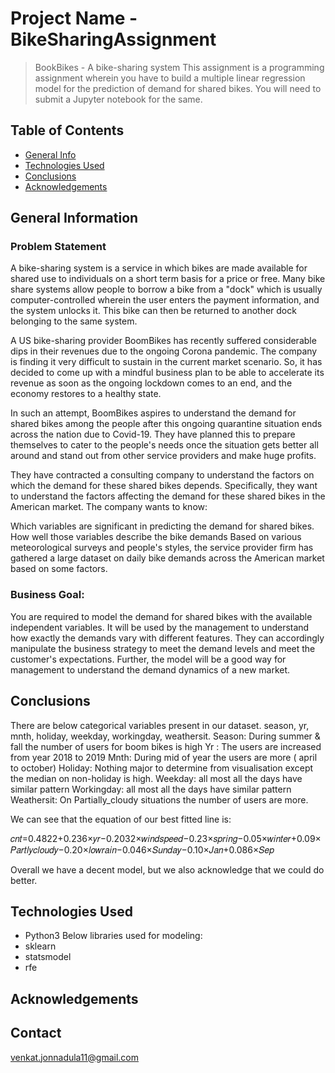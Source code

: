 # Project Name - BikeSharingAssignment
> BookBikes - A bike-sharing system 
This assignment is a programming assignment wherein you have to build a multiple linear regression model for the prediction of demand for shared bikes. You will need to submit a Jupyter notebook for the same. 


## Table of Contents
* [General Info](#general-information)
* [Technologies Used](#technologies-used)
* [Conclusions](#conclusions)
* [Acknowledgements](#acknowledgements)

<!-- You can include any other section that is pertinent to your problem -->

## General Information
### Problem Statement
A bike-sharing system is a service in which bikes are made available for shared use to individuals on a short term basis for a price or free. Many bike share systems allow people to borrow a bike from a "dock" which is usually computer-controlled wherein the user enters the payment information, and the system unlocks it. This bike can then be returned to another dock belonging to the same system.

A US bike-sharing provider BoomBikes has recently suffered considerable dips in their revenues due to the ongoing Corona pandemic. The company is finding it very difficult to sustain in the current market scenario. So, it has decided to come up with a mindful business plan to be able to accelerate its revenue as soon as the ongoing lockdown comes to an end, and the economy restores to a healthy state. 

In such an attempt, BoomBikes aspires to understand the demand for shared bikes among the people after this ongoing quarantine situation ends across the nation due to Covid-19. They have planned this to prepare themselves to cater to the people's needs once the situation gets better all around and stand out from other service providers and make huge profits.

They have contracted a consulting company to understand the factors on which the demand for these shared bikes depends. Specifically, they want to understand the factors affecting the demand for these shared bikes in the American market. The company wants to know:

Which variables are significant in predicting the demand for shared bikes.
How well those variables describe the bike demands
Based on various meteorological surveys and people's styles, the service provider firm has gathered a large dataset on daily bike demands across the American market based on some factors. 

### Business Goal:
You are required to model the demand for shared bikes with the available independent variables. It will be used by the management to understand how exactly the demands vary with different features. They can accordingly manipulate the business strategy to meet the demand levels and meet the customer's expectations. Further, the model will be a good way for management to understand the demand dynamics of a new market. 


## Conclusions

There are below categorical variables present in our dataset. 
season, yr, mnth, holiday, weekday, workingday, weathersit.
Season: During summer & fall the number of users for boom bikes is high
Yr : The users are increased from year 2018 to 2019 
Mnth: During mid of year the users are more ( april to october)
Holiday: Nothing major to determine from visualisation except the median on non-holiday is high.
Weekday: all most all the days have similar pattern 
Workingday: all most all the days have similar pattern
Weathersit: On Partially_cloudy situations the number of users are more.

We can see that the equation of our best fitted line is:

𝑐𝑛𝑡=0.4822+0.236×𝑦𝑟−0.2032×𝑤𝑖𝑛𝑑𝑠𝑝𝑒𝑒𝑑−0.23×𝑠𝑝𝑟𝑖𝑛𝑔−0.05×𝑤𝑖𝑛𝑡𝑒𝑟+0.09×𝑃𝑎𝑟𝑡𝑙𝑦𝑐𝑙𝑜𝑢𝑑𝑦−0.20×𝑙𝑜𝑤𝑟𝑎𝑖𝑛−0.046×𝑆𝑢𝑛𝑑𝑎𝑦−0.10×𝐽𝑎𝑛+0.086×𝑆𝑒𝑝

Overall we have a decent model, but we also acknowledge that we could do better.


## Technologies Used
- Python3
Below libraries used for modeling:
- sklearn
- statsmodel
- rfe

## Acknowledgements

## Contact
venkat.jonnadula11@gmail.com
